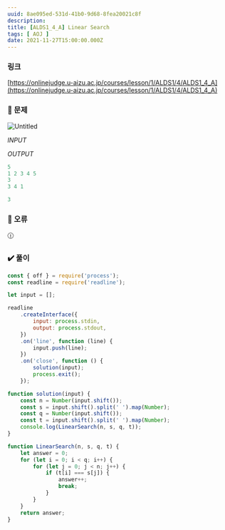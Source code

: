 ```yaml
---
uuid: 8ae095ed-531d-41b0-9d68-8fea20021c8f
description: 
title: [ALDS1_4_A] Linear Search
tags: [ AOJ ]
date: 2021-11-27T15:00:00.000Z
---
```








### 링크

[https://onlinejudge.u-aizu.ac.jp/courses/lesson/1/ALDS1/4/ALDS1_4_A](https://onlinejudge.u-aizu.ac.jp/courses/lesson/1/ALDS1/4/ALDS1_4_A)

### 📝 문제

![Untitled](https://vault-r2.dorage.io/8ae095ed-531d-41b0-9d68-8fea20021c8f/untitled.png)

*INPUT*

*OUTPUT*

```jsx
5
1 2 3 4 5
3
3 4 1
```

```jsx
3
```

### 🚨 오류

<aside>
🕧

</aside>

### ✔️ 풀이

```jsx
const { off } = require('process');
const readline = require('readline');

let input = [];

readline
    .createInterface({
        input: process.stdin,
        output: process.stdout,
    })
    .on('line', function (line) {
        input.push(line);
    })
    .on('close', function () {
        solution(input);
        process.exit();
    });

function solution(input) {
    const n = Number(input.shift());
    const s = input.shift().split(' ').map(Number);
    const q = Number(input.shift());
    const t = input.shift().split(' ').map(Number);
    console.log(LinearSearch(n, s, q, t));
}

function LinearSearch(n, s, q, t) {
    let answer = 0;
    for (let i = 0; i < q; i++) {
        for (let j = 0; j < n; j++) {
            if (t[i] === s[j]) {
                answer++;
                break;
            }
        }
    }
    return answer;
}
```